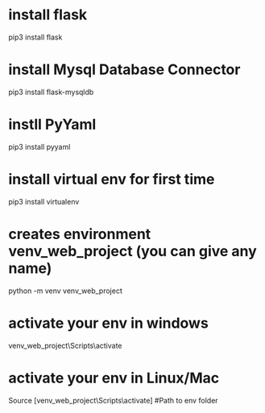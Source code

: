 # install flask  
pip3 install flask

# install Mysql Database Connector
pip3 install flask-mysqldb

# instll PyYaml
pip3 install pyyaml

# install virtual env for first time  
pip3 install virtualenv

# creates environment venv_web_project (you can give any name)  
python -m venv venv_web_project

# activate your env in windows  
venv_web_project\Scripts\activate

# activate your env in Linux/Mac
Source [venv_web_project\Scripts\activate] #Path to env folder